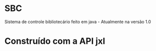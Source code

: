 # SBC
Sistema de controle bibliotecário feito em java - Atualmente na versão 1.0
# Construído com a API jxl
